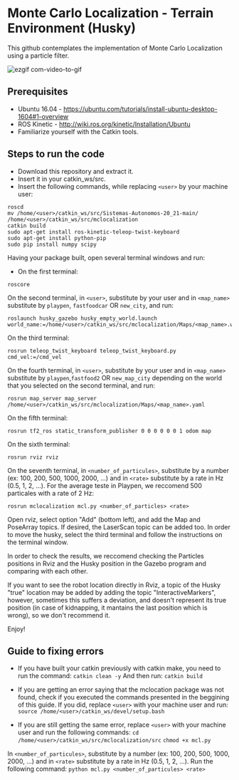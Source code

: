 # Monte Carlo Localization - Terrain Environment (Husky)
This github contemplates the implementation of Monte Carlo Localization using a particle filter.


![ezgif com-video-to-gif](https://user-images.githubusercontent.com/74827101/101970614-50ad7900-3c23-11eb-80f7-70c2bae2ef1e.gif)


## Prerequisites
- Ubuntu 16.04 - https://ubuntu.com/tutorials/install-ubuntu-desktop-1604#1-overview
- ROS Kinetic - http://wiki.ros.org/kinetic/Installation/Ubuntu
- Familiarize yourself with the Catkin tools.

## Steps to run the code
- Download this repository and extract it.
- Insert it in your catkin_ws/src.
- Insert the following commands, while replacing ```<user>``` by your machine user:

```
roscd
mv /home/<user>/catkin_ws/src/Sistemas-Autonomos-20_21-main/ /home/<user>/catkin_ws/src/mclocalization
catkin build
sudo apt-get install ros-kinetic-teleop-twist-keyboard
sudo apt-get install python-pip
sudo pip install numpy scipy
```

Having your package built, open several terminal windows and run:
- On the first terminal:
```
roscore
```
On the second terminal, in ```<user>```, substitute by your user and in ```<map_name>``` substitute by ```playpen```, ```fastfoodcar``` OR ```new_city```, and run:
```
roslaunch husky_gazebo husky_empty_world.launch world_name:=/home/<user>/catkin_ws/src/mclocalization/Maps/<map_name>.world
```
On the third terminal:
```
rosrun teleop_twist_keyboard teleop_twist_keyboard.py cmd_vel:=/cmd_vel
```
On the fourth terminal,  in ```<user>```, substitute by your user and in ```<map_name>``` substitute by ```playpen```,```fastfood2``` OR ```new_map_city``` depending on the world that you selected on the second terminal, and run:
```
rosrun map_server map_server /home/<user>/catkin_ws/src/mclocalization/Maps/<map_name>.yaml
```
On the fifth terminal:
```
rosrun tf2_ros static_transform_publisher 0 0 0 0 0 0 1 odom map
```
On the sixth terminal:
```
rosrun rviz rviz 
```
On the seventh terminal, in ```<number_of_particules>```, substitute by a number (ex: 100, 200, 500, 1000, 2000, ...) and in ```<rate>``` substitute by a rate in Hz (0.5, 1, 2, ...). For the average teste in Playpen, we reccomend 500 particales with a rate of 2 Hz:
```
rosrun mclocalization mcl.py <number_of_particles> <rate>
```

Open rviz, select option "Add" (bottom left), and add the Map and PoseArray topics. If desired, the LaserScan topic can be added too.
In order to move the husky, select the third terminal and follow the instructions on the terminal window.


In order to check the results, we reccomend checking the Particles positions in Rviz and the Husky position in the Gazebo program and comparing with each other.

If you want to see the robot location directly in Rviz, a topic of the Husky "true" location may be added by adding the topic "InteractiveMarkers", however, sometimes this suffers a deviation, and doesn't represent its true position (in case of kidnapping, it mantains the last position which is wrong), so we don't recommend it.


Enjoy!



## Guide to fixing errors

- If you have built your catkin previously with catkin make, you need to run the command:
```catkin clean -y```
And then run:
```catkin build```


- If you are getting an error saying that the mclocation package was not found, check if you executed the commands presented in the beggining of this guide. If you did, replace ```<user>``` with your machine user and run:
```source /home/<user>/catkin_ws/devel/setup.bash```


- If you are still getting the same error, replace ```<user>``` with your machine user and run the following commands:
```cd /home/<user>/catkin_ws/src/mclocalization/src```
```chmod +x mcl.py```

In ```<number_of_particules>```, substitute by a number (ex: 100, 200, 500, 1000, 2000, ...) and in ```<rate>``` substitute by a rate in Hz (0.5, 1, 2, ...).  Run the following command:
```python mcl.py <number_of_particules> <rate>```
